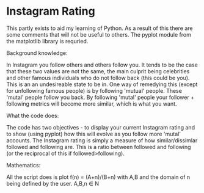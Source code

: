 # Instagram Rating
This partly exists to aid my learning of Python. As a result of this there are some comments that will not be useful to others. The pyplot module from the matplotlib library is requried.

Background knowledge:

In Instagram you follow others and others follow you. It tends to be the case that these two values are not the same, the main culprit being celebrities and other famous individuals who do not follow back (this could be you). This is an an undesireable state to be in.
One way of remedying this (except for unfollowing famous people) is by following 'mutual' people. These 'mutal' people follow you back. By following 'mutal' people your follower + following metrics will become more similar, which is what you want.

What the code does:

The code has two objectives - to display your current Instagram rating and to show (using pyplot) how this will evolve as you follow more 'mutal' accounts. The Instagram rating is simply a measure of how similar/dissimlar followed and following are. This is a ratio between followed and following (or the reciprocal of this if followed>following).

Mathematics:

All the script does is plot f(n) = (A+n)/(B+n) with A,B and the domain of n being defined by the user. A,B,n ∈ N





